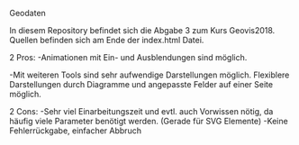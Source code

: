 Geodaten

In diesem Repository befindet sich die Abgabe 3 zum Kurs Geovis2018.
Quellen befinden sich am Ende der index.html Datei.

2 Pros:
  -Animationen mit Ein- und Ausblendungen sind möglich.

  -Mit weiteren Tools sind sehr aufwendige Darstellungen möglich.
  Flexiblere Darstellungen durch Diagramme und angepasste Felder auf einer Seite möglich.

2 Cons:
  -Sehr viel Einarbeitungszeit und evtl. auch Vorwissen nötig, da häufig viele Parameter benötigt werden. (Gerade für SVG Elemente)
  -Keine Fehlerrückgabe, einfacher Abbruch
